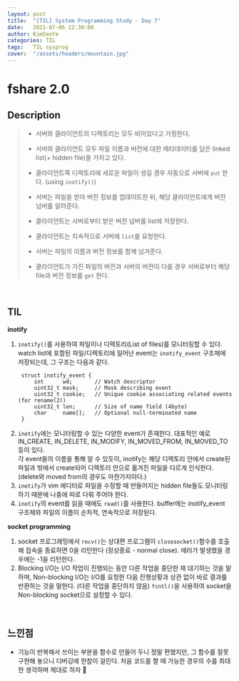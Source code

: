 ```yaml
---
layout: post
title:  "[TIL] System Programming Study - Day 7"
date:   2021-07-06 12:30:00
author: KimSeoYe
categories: TIL
tags:   TIL sysprog
cover:  "/assets/headers/mountain.jpg"
---
```

# fshare 2.0

## Description
> - 서버와 클라이언트의 디렉토리는 모두 비어있다고 가정한다.
> - 서버와 클라이언트 모두 파일 이름과 버전에 대한 메타데이터를 담은 linked list(+ hidden file)을 가지고 있다.
> 
> - 클라이언트쪽 디렉토리에 새로운 파일이 생길 경우 자동으로 서버에 `put` 한다. (using `inotify()`)
> - 서버는 파일을 받아 버전 정보를 업데이트한 뒤, 해당 클라이언트에게 버전 넘버를 알려준다.
> - 클라이언트는 서버로부터 받은 버전 넘버를 list에 저장한다.
> 
> - 클라이언트는 지속적으로 서버에 `list`를 요청한다.
> - 서버는 파일의 이름과 버전 정보를 함께 넘겨준다.
> - 클라이언트가 가진 파일의 버전과 서버의 버전이 다를 경우 서버로부터 해당 file과 버전 정보를 `get` 한다.

<br>

## TIL

**inotify**
   1. `inotify()`를 사용하여 파일이나 디렉토리(List of files)를 모니터링할 수 있다. watch list에 포함된 파일/디렉토리에 일어난 event는 `inotify_event` 구조체에 저장되는데, 그 구조는 다음과 같다.
      ```
       struct inotify_event {
           int      wd;       // Watch descriptor 
           uint32_t mask;     // Mask describing event 
           uint32_t cookie;   // Unique cookie associating related events (for rename(2)) 
           uint32_t len;      // Size of name field (4byte)
           char     name[];   // Optional null-terminated name 
       }
      ```
   2. `inotify`에는 모니터링할 수 있는 다양한 event가 존재한다. 대표적인 예로 IN_CREATE, IN_DELETE, IN_MODIFY, IN_MOVED_FROM, IN_MOVED_TO 등이 있다.<br>각 event들의 이름을 통해 알 수 있듯이, inotify는 해당 디렉토리 안에서 create된 파일과 밖에서 create되어 디렉토리 안으로 옮겨진 파일을 다르게 인식한다. (delete와 moved from의 경우도 마찬가지이다.)
   3. `inotify`가 vim 에디터로 파일을 수정할 때 만들어지는 hidden file들도 모니터링하기 때문에 나중에 따로 다뤄 주어야 한다.
   4. `inotify`의 event를 읽을 때에도 `read()`를 사용한다. buffer에는 inotify_event 구조체와 파일의 이름이 순차적, 연속적으로 저장된다.


**socket programming**

1. socket 프로그래밍에서 `recv()`는 상대편 프로그램이 `closesocket()`함수를 호출해 접속을 종료하면 0을 리턴한다 (정상종료 - normal close). 에러가 발생했을 경우에는 -1을 리턴한다.
2. Blocking I/O는 I/O 작업이 진행되는 동안 다른 작업을 중단한 채 대기하는 것을 말하며, Non-blocking I/O는 I/O를 요청한 다음 진행상황과 상관 없이 바로 결과를 반환하는 것을 말한다. (다른 작업을 중단하지 않음) `fcntl()`을 사용하여 socket을 Non-blocking socket으로 설정할 수 있다.

<br>

## 느낀점
- 기능이 반복해서 쓰이는 부분을 함수로 만들어 두니 정말 편했지만, 그 함수를 잘못 구현해 놓으니 디버깅에 한참이 걸린다. 처음 코드를 짤 때 가능한 경우의 수를 최대한 생각하며 제대로 하자 🥲
